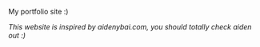 My portfolio site :)

_This website is inspired by aidenybai.com, you should totally check aiden out :)_
